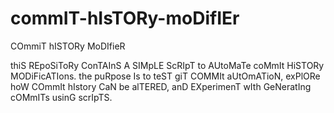 # commIT-hIsTORy-moDifIEr
COmmiT hISTORy MoDIfieR

thiS REpoSiToRy ConTAInS A SIMpLE ScRIpT to AUtoMaTe coMmIt HiSTORy MODiFicATIons. the puRpose Is to teST giT COMMIt aUtOmATioN, exPlORe hoW COmmIt hIstory CaN be alTERED, anD EXperimenT wIth GeNeratIng cOMmITs usinG scrIpTS.
